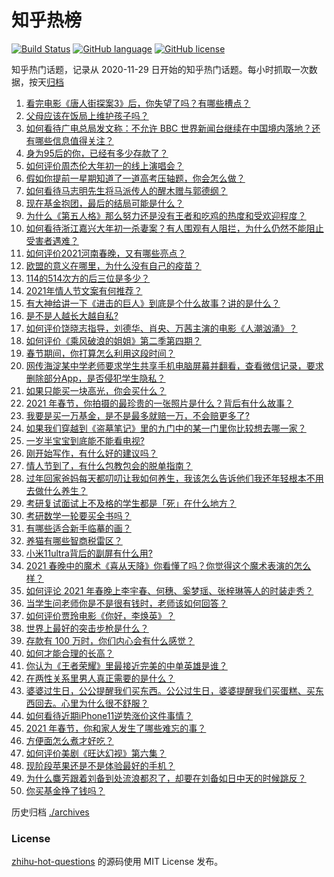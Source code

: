 # 知乎热榜
[![Build Status](https://github.com/ToWeLong/zhihu-hot-questions/workflows/CI/badge.svg)](https://github.com/ToWeLong/zhihu-hot-questions/actions)
[![GitHub language](https://img.shields.io/badge/language-golang-orange.svg)](https://golang.org/)
[![GitHub license](https://img.shields.io/github/license/ToWeLong/zhihu-hot-questions)](https://github.com/ToWeLong/zhihu-hot-questions/blob/main/LICENSE)

知乎热门话题，记录从 2020-11-29 日开始的知乎热门话题。每小时抓取一次数据，按天[归档](./archives)

<!-- BEGIN -->

1. [看完电影《唐人街探案3》后，你失望了吗？有哪些槽点？](https://www.zhihu.com/question/442574355)
1. [父母应该在饭局上维护孩子吗？](https://www.zhihu.com/question/419829368)
1. [如何看待广电总局发文称：不允许 BBC 世界新闻台继续在中国境内落地？还有哪些信息值得关注？](https://www.zhihu.com/question/444040251)
1. [身为95后的你，已经有多少存款了？](https://www.zhihu.com/question/394458863)
1. [如何评价周杰伦大年初一的线上演唱会？](https://www.zhihu.com/question/444107810)
1. [假如你提前一星期知道了一道高考压轴题，你会怎么做？](https://www.zhihu.com/question/441336497)
1. [如何看待马志明先生将马派传人的醒木赠与郭德纲？](https://www.zhihu.com/question/443856454)
1. [现在基金抱团，最后的结局可能是什么？](https://www.zhihu.com/question/438846560)
1. [为什么《第五人格》那么努力还是没有王者和吃鸡的热度和受欢迎程度？](https://www.zhihu.com/question/443133445)
1. [如何看待浙江嘉兴大年初一杀妻案？有人围观有人阻拦，为什么仍然不能阻止受害者遇难？](https://www.zhihu.com/question/444115646)
1. [如何评价2021河南春晚，又有哪些亮点？](https://www.zhihu.com/question/444060916)
1. [欧盟的意义在哪里，为什么没有自己的疫苗？](https://www.zhihu.com/question/443258181)
1. [114的514次方的后三位是多少？](https://www.zhihu.com/question/443918127)
1. [2021年情人节文案有何推荐？](https://www.zhihu.com/question/442635614)
1. [有大神给讲一下《进击的巨人》到底是个什么故事？讲的是什么？](https://www.zhihu.com/question/59889547)
1. [是不是人越长大越自私?](https://www.zhihu.com/question/441223405)
1. [如何评价饶晓志指导，刘德华、肖央、万茜主演的电影《人潮汹涌》？](https://www.zhihu.com/question/443661027)
1. [如何评价《乘风破浪的姐姐》第二季第四期？](https://www.zhihu.com/question/444055432)
1. [春节期间，你打算怎么利用这段时间？](https://www.zhihu.com/question/442296246)
1. [网传海淀某中学老师要求学生共享手机电脑屏幕并翻看，查看微信记录，要求删除部分App，是否侵犯学生隐私？](https://www.zhihu.com/question/444116899)
1. [如果只能买一块高光，你会买什么？](https://www.zhihu.com/question/300395594)
1. [2021 年春节，你拍摄的最珍贵的一张照片是什么？背后有什么故事？](https://www.zhihu.com/question/444196299)
1. [我要是买一万基金，是不是最多就赔一万，不会赔更多了?](https://www.zhihu.com/question/443436674)
1. [如果我们穿越到《盗墓笔记》里的九门中的某一门里你比较想去哪一家？](https://www.zhihu.com/question/438686630)
1. [一岁半宝宝到底能不能看电视?](https://www.zhihu.com/question/429733442)
1. [刚开始写作，有什么好的建议吗？](https://www.zhihu.com/question/442080079)
1. [情人节到了，有什么包教包会的脱单指南？](https://www.zhihu.com/question/443924582)
1. [过年回家爸妈每天都叨叨让我如何养生，我该怎么告诉他们我还年轻根本不用去做什么养生？](https://www.zhihu.com/question/444075862)
1. [考研复试面试上不及格的学生都是「死」在什么地方？](https://www.zhihu.com/question/281387925)
1. [考研数学一轮要买全书吗？](https://www.zhihu.com/question/313959421)
1. [有哪些适合新手临摹的画？](https://www.zhihu.com/question/337431618)
1. [养猫有哪些智商税雷区？](https://www.zhihu.com/question/429072443)
1. [小米11ultra背后的副屏有什么用?](https://www.zhihu.com/question/444063750)
1. [2021 春晚中的魔术《喜从天降》你看懂了吗？你觉得这个魔术表演的怎么样？](https://www.zhihu.com/question/444004747)
1. [如何评论 2021 年春晚上李宇春、何穗、奚梦瑶、张梓琳等人的时装走秀？](https://www.zhihu.com/question/443978501)
1. [当学生问老师你是不是很有钱时，老师该如何回答？](https://www.zhihu.com/question/438305748)
1. [如何评价贾玲电影《你好，李焕英》？](https://www.zhihu.com/question/350520117)
1. [世界上最好的突击步枪是什么？](https://www.zhihu.com/question/443302547)
1. [存款有 100 万时，你们内心会有什么感觉？](https://www.zhihu.com/question/435393939)
1. [如何才能合理的长高？](https://www.zhihu.com/question/441645089)
1. [你认为《王者荣耀》里最接近完美的中单英雄是谁？](https://www.zhihu.com/question/441413465)
1. [在两性关系里男人真正需要的是什么？](https://www.zhihu.com/question/319606888)
1. [婆婆过生日，公公提醒我们买东西。公公过生日，婆婆提醒我们买蛋糕、买东西回去。心里为什么很不舒服？](https://www.zhihu.com/question/308825931)
1. [如何看待近期iPhone11逆势涨价这件事情？](https://www.zhihu.com/question/439628528)
1. [2021 年春节，你和家人发生了哪些难忘的事？](https://www.zhihu.com/question/443338612)
1. [方便面怎么煮才好吃？](https://www.zhihu.com/question/286332661)
1. [如何评价美剧《旺达幻视》第六集？](https://www.zhihu.com/question/444083641)
1. [现阶段苹果还是不是体验最好的手机？](https://www.zhihu.com/question/321893207)
1. [为什么麋芳跟着刘备到处流浪都忍了，却要在刘备如日中天的时候跳反？](https://www.zhihu.com/question/48173294)
1. [你买基金挣了钱吗？](https://www.zhihu.com/question/410574473)

<!-- END -->

历史归档 [./archives](./archives)


### License
[zhihu-hot-questions](https://github.com/towelong/zhihu-hot-questions) 的源码使用 MIT License 发布。